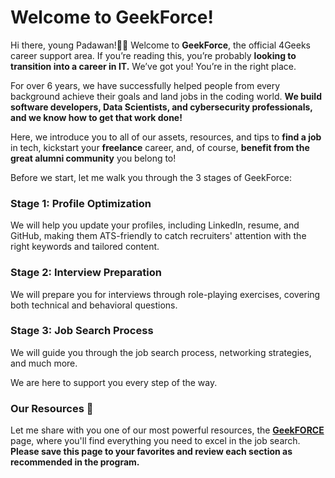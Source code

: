 # Welcome to GeekForce!

Hi there, young Padawan!👋🏻 Welcome to **GeekForce**, the official 4Geeks career support area. If you’re reading this, you’re probably **looking to transition into a career in IT.** We’ve got you! You’re in the right place.

For over 6 years, we have successfully helped people from every background achieve their goals and land jobs in the coding world. **We build software developers, Data Scientists, and cybersecurity professionals, and we know how to get that work done!**

Here, we introduce you to all of our assets, resources, and tips to **find a job** in tech, kickstart your **freelance** career, and, of course, **benefit from the great alumni community** you belong to!

Before we start, let me walk you through the 3 stages of GeekForce:

### Stage 1: Profile Optimization
We will help you update your profiles, including LinkedIn, resume, and GitHub, making them ATS-friendly to catch recruiters' attention with the right keywords and tailored content.

### Stage 2: Interview Preparation
We will prepare you for interviews through role-playing exercises, covering both technical and behavioral questions.

### Stage 3: Job Search Process
We will guide you through the job search process, networking strategies, and much more.

We are here to support you every step of the way.

### Our Resources 🚀
Let me share with you one of our most powerful resources, the [**GeekFORCE**](https://4geeksacademy.notion.site/GeekFORCE-Page-471f602753ca4d668f08fd205d044b9e?pvs=4) page, where you'll find everything you need to excel in the job search. **Please save this page to your favorites and review each section as recommended in the program.**


